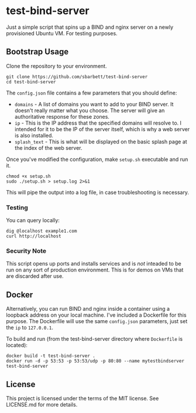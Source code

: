 # test-bind-server

Just a simple script that spins up a BIND and nginx server on a newly provisioned Ubuntu VM. For testing purposes.

## Bootstrap Usage

Clone the repository to your environment.

```
git clone https://github.com/sbarbett/test-bind-server
cd test-bind-server
```

The `config.json` file contains a few parameters that you should define:

* `domains` - A list of domains you want to add to your BIND server. It doesn't really matter what you choose. The server will give an authoritative response for these zones.
* `ip` - This is the IP address that the specified domains will resolve to. I intended for it to be the IP of the server itself, which is why a web server is also installed.
* `splash_text` - This is what will be displayed on the basic splash page at the index of the web server.

Once you've modified the configuration, make `setup.sh` executable and run it.

```
chmod +x setup.sh
sudo ./setup.sh > setup.log 2>&1
```

This will pipe the output into a log file, in case troubleshooting is necessary.

### Testing

You can query locally:

```
dig @localhost example1.com
curl http://localhost
```

### Security Note

This script opens up ports and installs services and is _not_ inteaded to be run on any sort of production environment. This is for demos on VMs that are discarded after use.

## Docker

Alternatively, you can run BIND and nginx inside a container using a loopback address on your local machine. I've included a Dockerfile for this purpose. The Dockerfile will use the same `config.json` parameters, just set the `ip` to `127.0.0.1`.

To build and run (from the test-bind-server directory where `Dockerfile` is located):

```
docker build -t test-bind-server .
docker run -d -p 53:53 -p 53:53/udp -p 80:80 --name mytestbindserver test-bind-server
```

## License

This project is licensed under the terms of the MIT license. See LICENSE.md for more details.